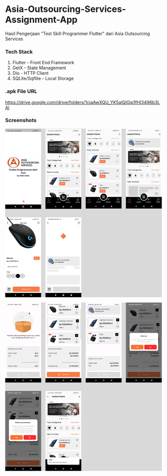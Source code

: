 # Asia-Outsourcing-Services-Assignment-App
Hasil Pengerjaan "Test Skill Programmer Flutter" dari Asia Outsourcing Services

### Tech Stack
1. Flutter - Front End Framework
2. GetX - State Management
3. Dio - HTTP Client
4. SQLite/Sqflite - Local Storage

### .apk File URL
https://drive.google.com/drive/folders/1ciaAwXQU_YK5alQlGip1fHI3496b3LAl

### Screenshots
![Alt text](<1 - Asia Outsourcing Services - Flutter Programmer Skill Test.png>)

![Alt text](<2 - Asia Outsourcing Services - Flutter Programmer Skill Test.png>)